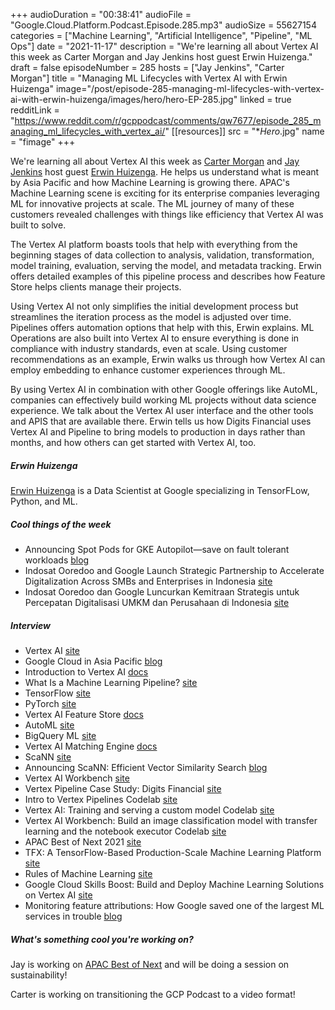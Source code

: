 +++
audioDuration = "00:38:41"
audioFile = "Google.Cloud.Platform.Podcast.Episode.285.mp3"
audioSize = 55627154
categories = ["Machine Learning", "Artificial Intelligence", "Pipeline", "ML Ops"]
date = "2021-11-17"
description = "We're learning all about Vertex AI this week as Carter Morgan and Jay Jenkins host guest Erwin Huizenga."
draft = false
episodeNumber = 285
hosts = ["Jay Jenkins", "Carter Morgan"]
title = "Managing ML Lifecycles with Vertex AI with Erwin Huizenga"
image="/post/episode-285-managing-ml-lifecycles-with-vertex-ai-with-erwin-huizenga/images/hero/hero-EP-285.jpg"
linked = true
redditLink = "https://www.reddit.com/r/gcppodcast/comments/qw7677/episode_285_managing_ml_lifecycles_with_vertex_ai/"
[[resources]]
  src = "**Hero*.jpg"
  name = "fimage"
+++

We're learning all about Vertex AI this week as [Carter Morgan](https://twitter.com/carterthecomic) and [Jay Jenkins](https://twitter.com/jaydjenkins) host guest [Erwin Huizenga](https://twitter.com/erwinhuizenga). He helps us understand what is meant by Asia Pacific and how Machine Learning is growing there. APAC's Machine Learning scene is exciting for its enterprise companies leveraging ML for innovative projects at scale. The ML journey of many of these customers revealed challenges with things like efficiency that Vertex AI was built to solve. 

The Vertex AI platform boasts tools that help with everything from the beginning stages of data collection to analysis, validation, transformation, model training, evaluation, serving the model, and metadata tracking. Erwin offers detailed examples of this pipeline process and describes how Feature Store helps clients manage their projects. 

Using Vertex AI not only simplifies the initial development process but streamlines the iteration process as the model is adjusted over time. Pipelines offers automation options that help with this, Erwin explains. ML Operations are also built into Vertex AI to ensure everything is done in compliance with industry standards, even at scale. Using customer recommendations as an example, Erwin walks us through how Vertex AI can employ embedding to enhance customer experiences through ML. 

By using Vertex AI in combination with other Google offerings like AutoML, companies can effectively build working ML projects without data science experience. We talk about the Vertex AI user interface and the other tools and APIS that are available there. Erwin tells us how Digits Financial uses Vertex AI and Pipeline to bring models to production in days rather than months, and how others can get started with Vertex AI, too. 

##### Erwin Huizenga

[Erwin Huizenga](https://twitter.com/erwinhuizenga) is a Data Scientist at Google specializing in TensorFLow, Python, and ML.

##### Cool things of the week

* Announcing Spot Pods for GKE Autopilot—save on fault tolerant workloads [blog](https://cloud.google.com/blog/products/containers-kubernetes/announcing-spot-pods-for-gke-autopilot)
* Indosat Ooredoo and Google Launch Strategic Partnership to Accelerate Digitalization Across SMBs and Enterprises in Indonesia [site](https://www.googlecloudpresscorner.com/2021-11-08-Indosat-Ooredoo-and-Google-Launch-Strategic-Partnership-to-Accelerate-Digitalization-Across-SMBs-and-Enterprises-in-Indonesia)
* Indosat Ooredoo dan Google Luncurkan Kemitraan Strategis untuk Percepatan Digitalisasi UMKM dan Perusahaan di Indonesia [site](https://indonesia.googleblog.com/2021/11/indosat-ooredoo-dan-google-luncurkan.html)

##### Interview

* Vertex AI [site](https://cloud.google.com/vertex-ai)
* Google Cloud in Asia Pacific [blog](https://cloud.google.com/blog/topics/google-cloud-asia-pacific)
* Introduction to Vertex AI [docs](https://cloud.google.com/vertex-ai/docs/start/introduction-unified-platform)
* What Is a Machine Learning Pipeline? [site](https://valohai.com/machine-learning-pipeline/)
* TensorFlow [site](https://www.tensorflow.org)
* PyTorch [site](https://pytorch.org)
* Vertex AI Feature Store [docs](https://cloud.google.com/vertex-ai/docs/featurestore)
* AutoML [site](https://cloud.google.com/automl)
* BigQuery ML [site](https://cloud.google.com/bigquery-ml/docs)
* Vertex AI Matching Engine [docs](https://cloud.google.com/vertex-ai/docs/matching-engine/overview)
* ScaNN [site](https://github.com/google-research/google-research/tree/master/scann)
* Announcing ScaNN: Efficient Vector Similarity Search [blog](https://ai.googleblog.com/2020/07/announcing-scann-efficient-vector.html)
* Vertex AI Workbench [site](https://cloud.google.com/vertex-ai-workbench)
* Vertex Pipeline Case Study: Digits Financial [site](https://www.techvalidate.com/product-research/cloud-ai-ml/case-studies/B8A-A64-3A7)
* Intro to Vertex Pipelines Codelab [site](https://codelabs.developers.google.com/vertex-pipelines-intro#0)
* Vertex AI: Training and serving a custom model Codelab [site](https://codelabs.developers.google.com/vertex_custom_training_prediction#0)
* Vertex AI Workbench: Build an image classification model with transfer learning and the notebook executor Codelab [site](https://codelabs.developers.google.com/vertex_notebook_executor#0)
* APAC Best of Next 2021 [site](https://cloudonair.withgoogle.com/events/apac-best-of-next21)
* TFX: A TensorFlow-Based Production-Scale Machine Learning Platform [site](https://research.google/pubs/pub46484/)
* Rules of Machine Learning [site](https://developers.google.com/machine-learning/guides/rules-of-ml)
* Google Cloud Skills Boost: Build and Deploy Machine Learning Solutions on Vertex AI [site](https://www.cloudskillsboost.google/quests/183)
* Monitoring feature attributions: How Google saved one of the largest ML services in trouble [blog](https://cloud.google.com/blog/topics/developers-practitioners/monitoring-feature-attributions-how-google-saved-one-largest-ml-services-trouble)

##### What's something cool you're working on?

Jay is working on [APAC Best of Next](https://cloudonair.withgoogle.com/events/apac-best-of-next21) and will be doing a session on sustainability!

Carter is working on transitioning the GCP Podcast to a video format!







